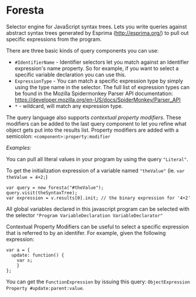 Foresta
=======

Selector engine for JavaScript syntax trees. Lets you write queries against abstract syntax trees generated 
by Esprima (http://esprima.org/) to pull out specific expressions from the program.

There are three basic kinds of query components you can use:

* `#IdentifierName` - Identifier selectors let you match against an Identifier expression's name property. So for example, if you want to select a specific variable declaration you can use this.
* `ExpressionType` - You can match a specific expression type by simply using the type name in the selector. The full list of expression types can be found in the Mozilla Spidermonkey Parser API documentation: https://developer.mozilla.org/en-US/docs/SpiderMonkey/Parser_API
* `*` - wildcard, will match any expression type.

The query language also supports _contextual property modifiers_. These modifiers can be added to the last query component to let you refine what object gets put into the results list.
Property modifiers are added with a semicolon: `<component>:property:modifier`

*Examples:*

You can pull all literal values in your program by using the query `"Literal"`.

To get the initialization expression of a variable named `"theValue"` (ie. `var theValue = 4+2;`)
```
var query = new foresta("#theValue");
query.visit(theSyntaxTree);
var expression = v.results[0].init; // the binary expression for '4+2'
```

All global variables declared in this javascript program can be selected with the selector `"Program VariableDeclaration VariableDeclarator"`

Contextual Property Modifiers can be useful to select a specific expression that is referred to by an identifer. For example, given the following expression:

```
var a = {
  update: function() {
  	var s;
	}
};
```

You can get the `FunctionExpression` by issuing this query: `ObjectExpression Property #update:parent:value`.
